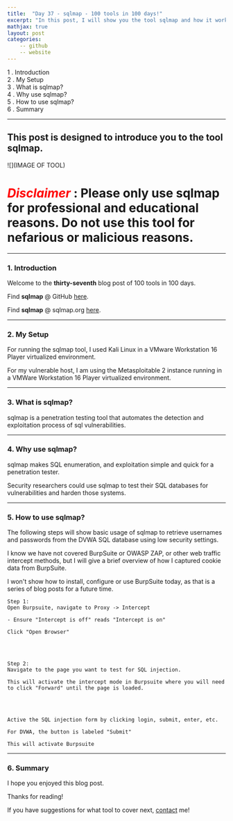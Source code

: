 ```yaml
---
title:  "Day 37 - sqlmap - 100 tools in 100 days!"
excerpt: "In this post, I will show you the tool sqlmap and how it works."
mathjax: true
layout: post
categories:
    -- github
    -- website
---
```


1 . Introduction
<br>
2 . My Setup
<br>
3 . What is sqlmap?
<br>
4 . Why use sqlmap?
<br>
5 . How to use sqlmap?
<br>
6 . Summary

---

## This post is designed to introduce you to the tool sqlmap.

![](IMAGE OF TOOL)

# <span style="color:red">***Disclaimer***</span> : **Please only use sqlmap for professional and educational reasons. Do not use this tool for nefarious or malicious reasons.**

---

### 1. **Introduction**

Welcome to the **thirty-seventh** blog post of 100 tools in 100 days.<br> 

Find **sqlmap** @ GitHub [here](https://github.com/sqlmapproject/sqlmap).

Find **sqlmap** @ sqlmap.org [here](https://sqlmap.org/).

---

### 2. **My Setup**

For running the sqlmap tool, I used Kali Linux in a VMware Workstation 16 Player virtualized environment.

For my vulnerable host, I am using the Metasploitable 2 instance running in a VMWare Workstation 16 Player virtualized environment. 

---

### 3. **What is sqlmap?**

sqlmap is a penetration testing tool that automates the detection and exploitation process of sql vulnerabilities.  

---

### 4. **Why use sqlmap?**

sqlmap makes SQL enumeration, and exploitation simple and quick for a penetration tester. 

Security researchers could use sqlmap to test their SQL databases for vulnerabilities and harden those systems. 

---

### 5. **How to use sqlmap?**

The following steps will show basic usage of sqlmap to retrieve usernames and passwords from the DVWA SQL database using low security settings.

I know we have not covered BurpSuite or OWASP ZAP, or other web traffic intercept methods, but I will give a brief overview of how I captured cookie data from BurpSuite.

I won't show how to install, configure or use BurpSuite today, as that is a series of blog posts for a future time. 

    Step 1:
    Open Burpsuite, navigate to Proxy -> Intercept

    - Ensure "Intercept is off" reads "Intercept is on"

    Click "Open Browser"

<br>

![]()

    Step 2:
    Navigate to the page you want to test for SQL injection.

    This will activate the intercept mode in Burpsuite where you will need to click "Forward" until the page is loaded.

<br>

![]()



    Active the SQL injection form by clicking login, submit, enter, etc. 

    For DVWA, the button is labeled "Submit"

    This will activate Burpsuite 



---

### 6. **Summary**



I hope you enjoyed this blog post.

Thanks for reading!<br>

If you have suggestions for what tool to cover next, [contact](mailto:matthew.o.mccorkle@gmail.com) me!
